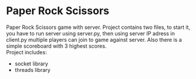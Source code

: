 # Paper Rock Scissors  
Paper Rock Scissors game with server. Project contains two files, to start it, you have to run server using server.py, then using server IP adress in client.py multiple players can join to game against server. Also there is a simple scoreboard with 3 highest scores.  
Project includes:
- socket library
- threads library
